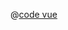 <ClientOnly>
  <common-code-view name="thematic-unique" :is-code-view="false"/>
</ClientOnly>

@[code vue](../.vuepress/components/map/thematic/unique.vue)
